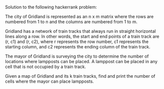Solution to the following hackerrank problem:

The city of Gridland is represented as an n x m matrix where the rows are numbered from 1 to n and the columns are numbered from 1 to m.

Gridland has a network of train tracks that always run in straight horizontal lines along a row. In other words, the start and end points of a train track are (r, c1) and (r, c2), where r represents the row number, c1 represents the starting column, and c2 represents the ending column of the train track.

The mayor of Gridland is surveying the city to determine the number of locations where lampposts can be placed. A lamppost can be placed in any cell that is not occupied by a train track.

Given a map of Gridland and its k train tracks, find and print the number of cells where the mayor can place lampposts.


